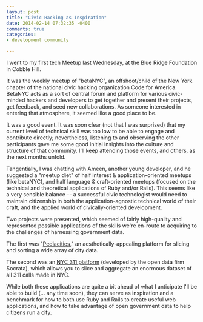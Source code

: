 ```yaml
---
layout: post
title: "Civic Hacking as Inspiration"
date: 2014-02-14 07:32:35 -0400
comments: true
categories:
- development community

---
```


I went to my first tech Meetup last Wednesday, at the Blue Ridge Foundation in Cobble Hill.

It was the weekly meetup of "betaNYC", an offshoot/child of the New York chapter of the national civic hacking organization Code for America. BetaNYC acts as a sort of central forum and platform for various civic-minded hackers and developers to get together and present their projects, get feedback, and seed new collaborations. As someone interested in entering that atmosphere, it seemed like a good place to be.

It was a good event. It was soon clear (not that I was surprised) that my current level of technical skill was too low to be able to engage and contribute directly; nevertheless, listening to and observing the other participants gave me some good initial insights into the culture and structure of that community. I'll keep attending those events, and others, as the next months unfold.

<!--more-->

Tangentially, I was chatting with Ameen, another young developer, and he suggested a "meetup diet" of half interest &amp; application-oriented meetups (like betaNYC), and half language &amp; craft-oriented meetups (focused on the technical and theoretical applications of Ruby and/or Rails). This seems like a very sensible balance -- a successful civic technologist would need to maintain citizenship in both the application-agnostic technical world of their craft, and the applied world of civically-oriented development.

Two projects were presented, which seemed of fairly high-quality and represented possible applications of the skills we're en-route to acquiring to the challenges of harnessing government data.

The first was "<a href="http://nyc.pediacities.com/Nycpedia">Pediacities</a>," an aesthetically-appealing platform for slicing and sorting a wide array of city data.

The second was an <a href="https://nycopendata.socrata.com/Social-Services/311-Service-Requests-from-2010-to-Present/erm2-nwe9">NYC 311 platform</a> (developed by the open data firm Socrata), which allows you to slice and aggregate an enormous dataset of all 311 calls made in NYC.

While both these applications are quite a bit ahead of what I anticipate I'll be able to build (... any time soon), they can serve as inspiration and a benchmark for how to both use Ruby and Rails to create useful web applications, and how to take advantage of open government data to help citizens run a city.

&nbsp;